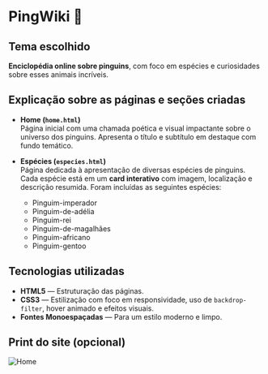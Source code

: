 # PingWiki 🐧

## Tema escolhido
**Enciclopédia online sobre pinguins**, com foco em espécies e curiosidades sobre esses animais incríveis.

## Explicação sobre as páginas e seções criadas

- **Home (`home.html`)**  
  Página inicial com uma chamada poética e visual impactante sobre o universo dos pinguins. Apresenta o título e subtítulo em destaque com fundo temático.

- **Espécies (`especies.html`)**  
  Página dedicada à apresentação de diversas espécies de pinguins. Cada espécie está em um **card interativo** com imagem, localização e descrição resumida. Foram incluídas as seguintes espécies:
  - Pinguim-imperador
  - Pinguim-de-adélia
  - Pinguim-rei
  - Pinguim-de-magalhães
  - Pinguim-africano
  - Pinguim-gentoo

## Tecnologias utilizadas

- **HTML5** — Estruturação das páginas.
- **CSS3** — Estilização com foco em responsividade, uso de `backdrop-filter`, hover animado e efeitos visuais.
- **Fontes Monoespaçadas** — Para um estilo moderno e limpo.

## Print do site (opcional)

![**Home**]("https://github.com/user-attachments/assets/81fdc07c-2d19-4ab3-8dd3-c4d03d974046")
